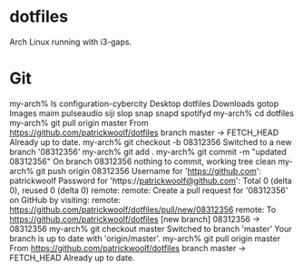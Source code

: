 # dotfiles
Arch Linux running with i3-gaps.

# Git
my-arch% ls
configuration-cybercity  Desktop  dotfiles  Downloads  gotop  Images  maim  pulseaudio	siji  slop  snap  snapd  spotifyd
my-arch% cd dotfiles 
my-arch% git pull origin master
From https://github.com/patrickwoolf/dotfiles
  branch            master     -> FETCH_HEAD
Already up to date.
my-arch% git checkout -b 08312356
Switched to a new branch '08312356'
my-arch% git add .
my-arch% git commit -m "updated 08312356"
On branch 08312356
nothing to commit, working tree clean
my-arch% git push origin 08312356
Username for 'https://github.com': patrickwoolf
Password for 'https://patrickwoolf@github.com': 
Total 0 (delta 0), reused 0 (delta 0)
remote: 
remote: Create a pull request for '08312356' on GitHub by visiting:
remote:      https://github.com/patrickwoolf/dotfiles/pull/new/08312356
remote: 
To https://github.com/patrickwoolf/dotfiles
  [new branch]      08312356 -> 08312356
my-arch% git checkout master
Switched to branch 'master'
Your branch is up to date with 'origin/master'.
my-arch% git pull origin master
From https://github.com/patrickwoolf/dotfiles
  branch            master     -> FETCH_HEAD
Already up to date.
